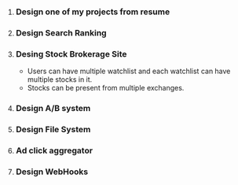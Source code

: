 1. ### Design one of my projects from resume ###
2. ### Design Search Ranking ###
3. ### Desing Stock Brokerage Site ###
    - Users can have multiple watchlist and each watchlist can have multiple stocks in it.
    - Stocks can be present from multiple exchanges.
4. ### Design A/B system ###
5. ### Design File System ###
6. ### Ad click aggregator ###
7. ### Design WebHooks ###

